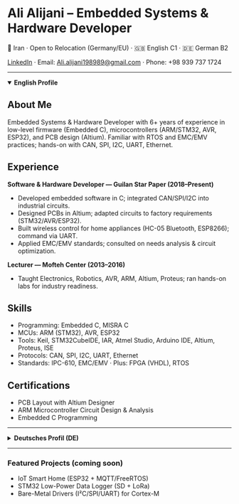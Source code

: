 # Ali Alijani – Embedded Systems & Hardware Developer
📍 Iran · Open to Relocation (Germany/EU) · 🇬🇧 English C1 · 🇩🇪 German B2

[LinkedIn](https://www.linkedin.com/in/ali-alijani-857b251b1) · Email: Ali.alijani198989@gmail.com · Phone: +98 939 737 1724

---

<details open>
  <summary><b>English Profile</b></summary>

## About Me
Embedded Systems & Hardware Developer with 6+ years of experience in low-level firmware (Embedded C), microcontrollers (ARM/STM32, AVR, ESP32), and PCB design (Altium). Familiar with RTOS and EMC/EMV practices; hands-on with CAN, SPI, I2C, UART, Ethernet.

## Experience
**Software & Hardware Developer — Guilan Star Paper (2018–Present)**
- Developed embedded software in C; integrated CAN/SPI/I2C into industrial circuits.
- Designed PCBs in Altium; adapted circuits to factory requirements (STM32/AVR/ESP32).
- Built wireless control for home appliances (HC-05 Bluetooth, ESP8266); command via UART.
- Applied EMC/EMV standards; consulted on needs analysis & circuit optimization.

**Lecturer — Mofteh Center (2013–2016)**
- Taught Electronics, Robotics, AVR, ARM, Altium, Proteus; ran hands-on labs for industry readiness.

## Skills
- Programming: Embedded C, MISRA C  
- MCUs: ARM (STM32), AVR, ESP32  
- Tools: Keil, STM32CubeIDE, IAR, Atmel Studio, Arduino IDE, Altium, Proteus, ISE  
- Protocols: CAN, SPI, I2C, UART, Ethernet  
- Standards: IPC-610, EMC/EMV · Plus: FPGA (VHDL), RTOS

## Certifications
- PCB Layout with Altium Designer
- ARM Microcontroller Circuit Design & Analysis
- Embedded C Programming

</details>

---

<details>
  <summary><b>Deutsches Profil (DE)</b></summary>

## Über mich
Ich bin **Hardware- und Embedded-Entwickler** mit über **6 Jahren Berufserfahrung** in Firmware-Entwicklung (Embedded C), Mikrocontrollern (**ARM/STM32, AVR, ESP32**) und **PCB-Design** mit Altium. Vertraut mit **RTOS** sowie **EMV/EMC**-Anforderungen und routiniert mit **CAN, SPI, I²C, UART, Ethernet**.

## Berufserfahrung
**Software- und Hardware-Entwickler — Guilan Star Paper (2018–heute)**  
- Entwicklung von Embedded-Software in C; Integration von CAN/SPI/I²C in Industrie-Schaltungen.  
- PCB-Design mit Altium; Anpassung der Schaltungen an Fabrikanforderungen (STM32/AVR/ESP32).  
- Drahtlose Steuerung für Haushaltsgeräte (Bluetooth HC-05, ESP8266); Steuerung per UART.  
- Anwendung von EMV/EMC-Standards; Beratung zur Bedarfsanalyse und Schaltungsoptimierung.

**Dozent — Mofteh Center (2013–2016)**  
- Kurse in Elektronik, Robotik, AVR, ARM, Altium, Proteus; praxisnahe Übungen für Industrieumgebungen.

## Kenntnisse
- Programmierung: Embedded C, MISRA C  
- Mikrocontroller: ARM (STM32), AVR, ESP32  
- Tools: Keil, STM32CubeIDE, IAR, Atmel Studio, Arduino IDE, Altium, Proteus, ISE  
- Protokolle: CAN, SPI, I²C, UART, Ethernet  
- Standards: IPC-610, EMV/EMC · Zusätzlich: FPGA (VHDL), RTOS

## Zertifikate
- Leiterplattenlayout mit Altium Designer  
- Entwurf & Analyse von ARM-Mikrocontroller-Schaltungen  
- Embedded-C-Programmierung

</details>

---

### Featured Projects (coming soon)
- IoT Smart Home (ESP32 + MQTT/FreeRTOS)  
- STM32 Low-Power Data Logger (SD + LoRa)  
- Bare-Metal Drivers (I²C/SPI/UART) for Cortex-M
